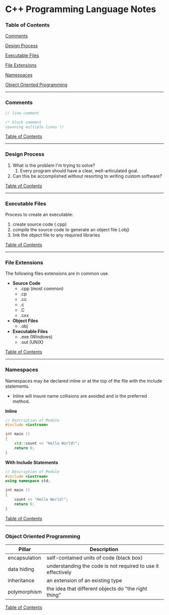 # C++ Programming Language Notes

### <a name="toc"></a>Table of Contents

[Comments](#comments)

[Design Process](#design_process)

[Executable Files](#executable_files)

[File Extensions](#file_extensions)

[Namespaces](#namespaces)

[Object Oriented Programming](#OOP)

---

### <a name="comments"></a> Comments

```c++
// line comment

/* block comment
spanning multiple lines */
```


[Table of Contents](#toc)


---

### <a name="design_process"></a> Design Process

1. What is the problem I'm trying to solve?
    1. Every program should have a clear, well-articulated goal.
1. Can this be accomplished without resorting to writing custom software?

[Table of Contents](#toc)


---

### <a name="executable_files"></a> Executable Files

Process to create an executable:
1. create source code (.cpp)
1. compile the source code to generate an object file (.obj)
1. link the object file to any required libraries

[Table of Contents](#toc)


---

### <a name="file_extensions"></a> File Extensions

The following files extensions are in common use.

- **Source Code**
    - .cpp (most common)
    - .cp
    - .cc
    - .c
    - .C
    - .cxx
- **Object Files**
    - .obj
- **Executable Files**
    - .exe (Windows)
    - .out (UNIX)

[Table of Contents](#toc)


---

### <a name="namespaces"></a> Namespaces

Namespaces may be declared inline or at the top of the file with the include
statements.

  - Inline will insure name collisions are avoided and is the preferred method.

**Inline**
```c++
// Description of Module
#include <iostream>

int main ()
{
    std::count << "Hello World!";
    return 0;
}
```

**With Include Statements**
```c++
// Description of Module
#include <iostream>
using namespace std;

int main ()
{
    count << "Hello World!";
    return 0;
}
```

[Table of Contents](#toc)


---

### <a name="OOP"></a> Object Oriented Programming

| Pillar | Description |
| ------ | ----------- |
| encapsulation | self-contained units of code (black box) |
| data hiding | understanding the code is not required to use it effectively |
| inheritance | an extension of an existing type |
| polymorphism | the idea that different objects do "the right thing" |



[Table of Contents](#toc)

